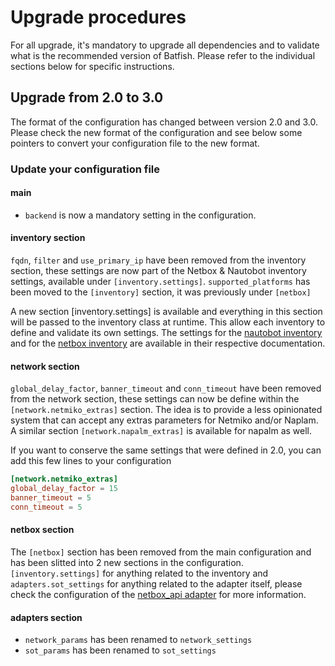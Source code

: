 
# Upgrade procedures

For all upgrade, it's mandatory to upgrade all dependencies and to validate what is the recommended version of Batfish. Please refer to the individual sections below for specific instructions.

## Upgrade from 2.0 to 3.0

The format of the configuration has changed between version 2.0 and 3.0.
Please check the new format of the configuration and see below some pointers to convert your configuration file to the new format.

### Update your configuration file
#### main 
- `backend` is now a mandatory setting in the configuration. 

#### inventory section
`fqdn`, `filter` and `use_primary_ip` have been removed from the inventory section, these settings are now part of the Netbox & Nautobot inventory settings, available under `[inventory.settings]`.
`supported_platforms` has been moved to the `[inventory]` section, it was previously under `[netbox]`

A new section [inventory.settings] is available and everything in this section will be passed to the inventory class at runtime. This allow each inventory to define and validate its own settings. The settings for the [nautobot inventory](backend/nautobot.md) and for the [netbox inventory](backend/netbox.md) are available in their respective documentation.

#### network section

`global_delay_factor`, `banner_timeout` and `conn_timeout` have been removed from the network section, these settings can now be define within the `[network.netmiko_extras]` section. The idea is to provide a less opinionated system that can accept any extras parameters for Netmiko and/or Naplam.
A similar section `[network.napalm_extras]` is available for napalm as well.

If you want to conserve the same settings that were defined in 2.0, you can add this few lines to your configuration
```toml
[network.netmiko_extras]
global_delay_factor = 15
banner_timeout = 5
conn_timeout = 5
```

#### netbox section

The `[netbox]` section has been removed from the main configuration and has been slitted into 2 new sections in the configuration. `[inventory.settings]` for anything related to the inventory and `adapters.sot_settings` for anything related to the adapter itself, please check the configuration of the [netbox_api adapter](backend/netbox.md) for more information.

#### adapters section
- `network_params` has been renamed to `network_settings`
- `sot_params` has been renamed to `sot_settings`
